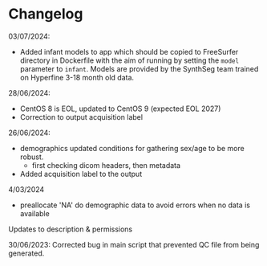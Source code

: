 # Changelog

03/07/2024:
- Added infant models to app which should be copied to FreeSurfer directory in Dockerfile with the aim of running by setting the `model` parameter to `infant`. Models are provided by the SynthSeg team trained on Hyperfine 3-18 month old data.

28/06/2024:
- CentOS 8 is EOL, updated to CentOS 9 (expected EOL 2027)
- Correction to output acquisition label

26/06/2024:
- demographics updated conditions for gathering sex/age to be more robust.
  - first checking dicom headers, then metadata
- Added acquisition label to the output

4/03/2024
- preallocate 'NA' do demographic data to avoid errors when no data is available


Updates to description & permissions 

30/06/2023:
Corrected bug in main script that prevented QC file from being generated. 